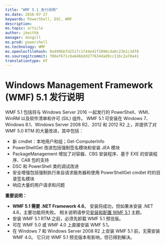 ```yaml
---
title: "WMF 5.1 发行说明"
ms.date: 2016-07-27
keywords: PowerShell, DSC, WMF
description: 
ms.topic: article
author: jkeithb
manager: dongill
ms.prod: powershell
ms.technology: WMF
ms.openlocfilehash: 0a499bbfd2517c1f44e41f1096cda0c23b1c3df8
ms.sourcegitcommit: f06ef671c0a646bdd277634da89cc11bc2a78a41
translationtype: HT
---
```

# <a name="windows-management-framework-wmf-51-release-notes"></a>Windows Management Framework (WMF) 5.1 发行说明 #

WMF 5.1 包括将与 Windows Server 2016 一起发行的 PowerShell、WMI、WinRM 以及软件清单和许可 (SIL) 组件。 WMF 5.1 可安装在 Windows 7、Windows 8.1、Windows Server 2008 R2、2012 和 2012 R2 上，并提供了对 WMF 5.0 RTM 的大量改进，其中包括：

- 新 cmdlet：本地用户和组；Get-ComputerInfo
- PowerShellGet 改进包括强制签名模块和安装 JEA 模块
- PackageManagement 增加了对容器、CBS 安装程序、基于 EXE 的安装程序、CAB 包的支持
- DSC 和 PowerShell 类的调试改进
- 安全增强包括强制执行来自请求服务器和使用 PowerShellGet cmdlet 时的目录签名模块
- 响应大量的用户请求和问题

**重要说明：**

- **WMF 5.1 需要 .NET Framework 4.6**。 安装将成功，但如果未安装 .NET 4.6，主要功能将失败。 相关说明请参见[安装和配置 WMF 5.1](https://msdn.microsoft.com/en-us/powershell/wmf/5.1/install-configure) 主题。 
- 安装 WMF 5.1 RTM 之前，必须先卸载 WMF 5.1 预览版。
- 可在 WMF 5.0 或 WMF 4.0 上直接安装 WMF 5.1。
- 在 Windows 7 和 Windows Server 2008 R2 上安装 WMF 5.1 前，无需安装 WMF 4.0。 它只对 WMF 5.1 预览版本有影响，但已得到解决。  


